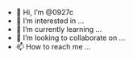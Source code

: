 - 👋 Hi, I’m @0927c
- 👀 I’m interested in ...
- 🌱 I’m currently learning ...
- 💞️ I’m looking to collaborate on ...
- 📫 How to reach me ...

<!---
0927c/0927c is a ✨ special ✨ repository because its `README.md` (this file) appears on your GitHub profile.
You can click the Preview link to take a look at your changes.
--->
